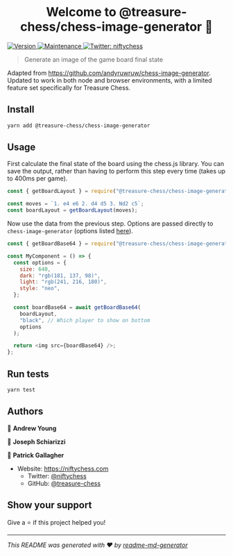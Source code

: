 <h1 align="center">Welcome to @treasure-chess/chess-image-generator 👋</h1>
<p>
  <a href="https://www.npmjs.com/package/@treasure-chess/chess-image-generator" target="_blank">
    <img alt="Version" src="https://img.shields.io/npm/v/@treasure-chess/chess-image-generator.svg">
  </a>
  <a href="https://github.com/treasure-chess/chess-image-generator/graphs/commit-activity" target="_blank">
    <img alt="Maintenance" src="https://img.shields.io/badge/Maintained%3F-yes-green.svg" />
  </a>
  <a href="https://twitter.com/niftychess" target="_blank">
    <img alt="Twitter: niftychess" src="https://img.shields.io/twitter/follow/niftychess.svg?style=social" />
  </a>
</p>

> Generate an image of the game board final state

Adapted from https://github.com/andyruwruw/chess-image-generator. Updated to work in both node and browser environments, with a limited feature set specifically for Treasure Chess.

## Install

```sh
yarn add @treasure-chess/chess-image-generator
```

## Usage

First calculate the final state of the board using the chess.js library. You can save the output, rather than having to perform this step every time (takes up to 400ms per game).

```js
const { getBoardLayout } = require("@treasure-chess/chess-image-generator");

const moves = `1. e4 e6 2. d4 d5 3. Nd2 c5`;
const boardLayout = getBoardLayout(moves);
```

Now use the data from the previous step. Options are passed directly to `chess-image-generator` (options listed [here](https://github.com/andyruwruw/chess-image-generator)).

```js
const { getBoardBase64 } = require("@treasure-chess/chess-image-generator");

const MyComponent = () => {
  const options = {
    size: 640,
    dark: "rgb(181, 137, 98)",
    light: "rgb(241, 216, 180)",
    style: "neo",
  };

  const boardBase64 = await getBoardBase64(
    boardLayout,
    "black", // Which player to show on bottom
    options
  );

  return <img src={boardBase64} />;
};
```

## Run tests

```sh
yarn test
```

## Authors

👤 **Andrew Young**

👤 **Joseph Schiarizzi**

👤 **Patrick Gallagher**

- Website: https://niftychess.com
  - Twitter: [@niftychess](https://twitter.com/niftychess)
  - GitHub: [@treasure-chess](https://github.com/treasure-chess)

## Show your support

Give a ⭐️ if this project helped you!

---

_This README was generated with ❤️ by [readme-md-generator](https://github.com/kefranabg/readme-md-generator)_
